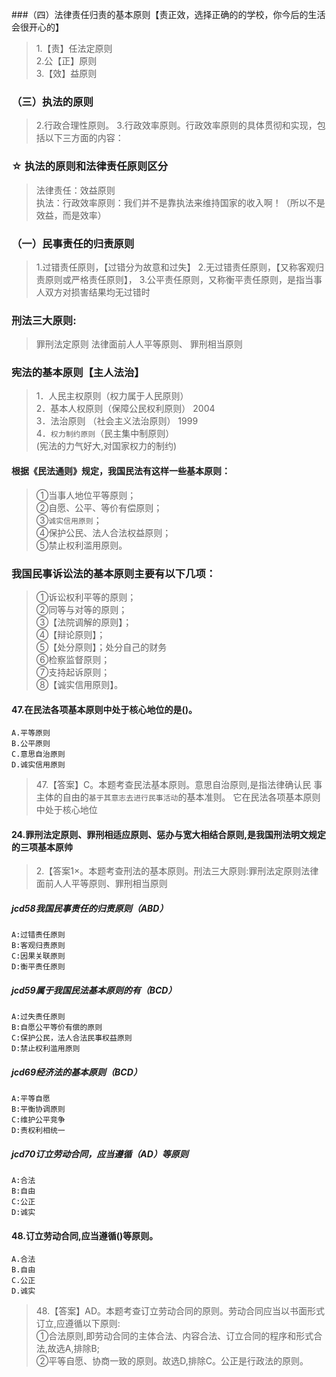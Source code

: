 ###（四）法律责任归责的基本原则【责正效，选择正确的的学校，你今后的生活会很开心的】
>   1.【责】任法定原则      
    2.公【正】原则      
    3.【效】益原则      

### （三）执法的原则
>   2.行政合理性原则。
    3.行政效率原则。行政效率原则的具体贯彻和实现，包括以下三方面的内容：

### ☆ 执法的原则和法律责任原则区分
>   法律责任：效益原则    
    执法：行政效率原则：我们并不是靠执法来维持国家的收入啊！（所以不是效益，而是效率）
    

### （一）民事责任的归责原则
>   1.过错责任原则，【过错分为故意和过失】
    2.无过错责任原则，【又称客观归责原则或严格责任原则】，
    3.公平责任原则，又称衡平责任原则，是指当事人双方对损害结果均无过错时


### 刑法三大原则:
>   罪刑法定原则
    法律面前人人平等原则、
    罪刑相当原则  

### 宪法的基本原则【主人法治】
>   1．人民主权原则（权力属于人民原则）    
    2．基本人权原则（保障公民权利原则） 2004    
    3．法治原则 （社会主义法治原则） 1999    
    4．`权力制约原则`（民主集中制原则）     
    (宪法的力气好大,对国家权力的制约)


#### 根据《民法通则》规定，我国民法有这样一些基本原则：    
>   ①当事人地位平等原则；     
    ②自愿、公平、等价有偿原则；     
    ③`诚实信用原则`；     
    ④保护公民、法人合法权益原则；     
    ⑤禁止权利滥用原则。     

### 我国民事诉讼法的基本原则主要有以下几项：
>   ①诉讼权利平等的原则；    
    ②同等与对等的原则；    
    ③【法院调解的原则】；    
    ④【辩论原则】；    
    ⑤【处分原则】；处分自己的财务    
    ⑥检察监督原则；    
    ⑦支持起诉原则；    
    ⑧【诚实信用原则】。    

#### 47.在民法各项基本原则中处于核心地位的是()。
    A.平等原则
    B.公平原则
    C.意思自治原则
    D.诚实信用原则
>   47.【答案】C。本题考查民法基本原则。意思自治原则,是指法律确认民
    事主体的自由的`基于其意志去进行民事活动`的基本准则。
    它在民法各项基本原则中处于核心地位

    
#### 24.罪刑法定原则、罪刑相适应原则、惩办与宽大相结合原则,是我国刑法明文规定的三项基本原帅
>   2.【答案1×。本题考查刑法的基本原则。刑法三大原则:罪刑法定原则法律面前人人平等原则、罪刑相当原则    


##### jcd58我国民事责任的归责原则（ABD）
    A:过错责任原则
    B:客观归责原则
    C:因果关联原则
    D:衡平责任原则

##### jcd59属于我国民法基本原则的有（BCD）
    A:过失责任原则
    B:自愿公平等价有偿的原则
    C:保护公民，法人合法民事权益原则
    D:禁止权利滥用原则


##### jcd69经济法的基本原则（BCD）
    A:平等自愿
    B:平衡协调原则
    C:维护公平竞争
    D:责权利相统一

##### jcd70订立劳动合同，应当遵循（AD）等原则
    A:合法
    B:自由
    C:公正
    D:诚实

#### 48.订立劳动合同,应当遵循()等原则。
    A.合法
    B.自由
    C.公正
    D.诚实
>   48.【答案】AD。本题考查订立劳动合同的原则。劳动合同应当以书面形式    
    订立,应遵循以下原则:    
    ①合法原则,即劳动合同的主体合法、内容合法、订立合同的程序和形式合法,故选A,排除B;    
    ②平等自愿、协商一致的原则。故选D,排除C。公正是行政法的原则。  

























        